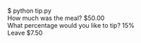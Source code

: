 $ python tip.py                                                                 
How much was the meal? $50.00                                                   
What percentage would you like to tip? 15%                                      
Leave $7.50
